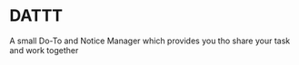DATTT
=====

A small Do-To and Notice Manager which provides you tho share your task and work together
